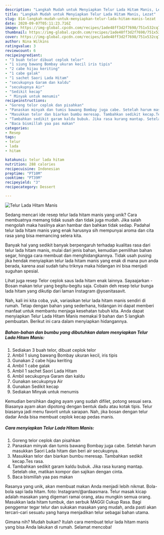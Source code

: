 ```yaml
---
description: "Langkah Mudah untuk Menyiapkan Telur Lada Hitam Manis, Lezat"
title: "Langkah Mudah untuk Menyiapkan Telur Lada Hitam Manis, Lezat"
slug: 814-langkah-mudah-untuk-menyiapkan-telur-lada-hitam-manis-lezat
date: 2020-09-07T05:11:23.716Z
image: https://img-global.cpcdn.com/recipes/1ade48ff3d2f7698/751x532cq70/telur-lada-hitam-manis-foto-resep-utama.jpg
thumbnail: https://img-global.cpcdn.com/recipes/1ade48ff3d2f7698/751x532cq70/telur-lada-hitam-manis-foto-resep-utama.jpg
cover: https://img-global.cpcdn.com/recipes/1ade48ff3d2f7698/751x532cq70/telur-lada-hitam-manis-foto-resep-utama.jpg
author: Nina Wilkins
ratingvalue: 3
reviewcount: 6
recipeingredient:
- "3 buah telor dibuat ceplok telor"
- "1 siung bawang Bombay ukuran kecil iris tipis"
- "2 cabe hijau keriting"
- "1 cabe galak"
- "1 sachet Saori Lada Hitam"
- "secukupnya Garam dan kaldu"
- "secukupnya Air"
- "Sedikit kecap"
- " Minyak untuk menumis"
recipeinstructions:
- "Goreng telor ceplok dan pisahkan"
- "Panaskan minyak dan tumis bawang Bombay juga cabe. Setelah harum masukkan Saori Lada hitam dan beri air secukupnya."
- "Masukkan telor dan biarkan bumbu meresap. Tambahkan sedikit kecap.Tes rasa."
- "Tambahkan sedikit garam kaldu bubuk. Jika rasa kurang mantap. Setelah oke, matikan kompor dan sajikan dengan cinta."
- "Baca bismillah yaa pas makan"
categories:
- Resep
tags:
- telur
- lada
- hitam

katakunci: telur lada hitam 
nutrition: 288 calories
recipecuisine: Indonesian
preptime: "PT10M"
cooktime: "PT39M"
recipeyield: "3"
recipecategory: Dessert

---
```



![Telur Lada Hitam Manis](https://img-global.cpcdn.com/recipes/1ade48ff3d2f7698/751x532cq70/telur-lada-hitam-manis-foto-resep-utama.jpg)

Sedang mencari ide resep telur lada hitam manis yang unik? Cara membuatnya memang tidak susah dan tidak juga mudah. Jika salah mengolah maka hasilnya akan hambar dan bahkan tidak sedap. Padahal telur lada hitam manis yang enak harusnya sih mempunyai aroma dan cita rasa yang bisa memancing selera kita.

Banyak hal yang sedikit banyak berpengaruh terhadap kualitas rasa dari telur lada hitam manis, mulai dari jenis bahan, kemudian pemilihan bahan segar, hingga cara membuat dan menghidangkannya. Tidak usah pusing jika hendak menyiapkan telur lada hitam manis yang enak di mana pun anda berada, karena asal sudah tahu triknya maka hidangan ini bisa menjadi suguhan spesial.

Lihat juga resep Telor ceplok saus lada hitam enak lainnya. Sayaajarkan - Bosan makan telur yang begitu-begitu saja. Cobain deh resep telur bunga lada hitam yang dikutip dari laman Instagram @yoanitasavit.


Nah, kali ini kita coba, yuk, variasikan telur lada hitam manis sendiri di rumah. Tetap dengan bahan yang sederhana, hidangan ini dapat memberi manfaat untuk membantu menjaga kesehatan tubuh kita. Anda dapat menyiapkan Telur Lada Hitam Manis memakai 9 bahan dan 5 langkah pembuatan. Berikut ini cara dalam menyiapkan hidangannya.

<!--inarticleads1-->

##### Bahan-bahan dan bumbu yang dibutuhkan dalam menyiapkan Telur Lada Hitam Manis:

1. Sediakan 3 buah telor, dibuat ceplok telor
1. Ambil 1 siung bawang Bombay ukuran kecil, iris tipis
1. Gunakan 2 cabe hijau keriting
1. Ambil 1 cabe galak
1. Ambil 1 sachet Saori Lada Hitam
1. Ambil secukupnya Garam dan kaldu
1. Gunakan secukupnya Air
1. Gunakan Sedikit kecap
1. Sediakan  Minyak untuk menumis


Kemudian bersihkan daging ayam yang sudah difilet, potong sesuai sera. Biasanya ayam akan dipotong dengan bentuk dadu atau kotak tipis. Telur biasanya jadi menu favorit untuk sarapan. Nah, jika bosan dengan telur dadar Anda bisa membuat ceplok kecap pedas manis. 

<!--inarticleads2-->

##### Cara menyiapkan Telur Lada Hitam Manis:

1. Goreng telor ceplok dan pisahkan
1. Panaskan minyak dan tumis bawang Bombay juga cabe. Setelah harum masukkan Saori Lada hitam dan beri air secukupnya.
1. Masukkan telor dan biarkan bumbu meresap. Tambahkan sedikit kecap.Tes rasa.
1. Tambahkan sedikit garam kaldu bubuk. Jika rasa kurang mantap. Setelah oke, matikan kompor dan sajikan dengan cinta.
1. Baca bismillah yaa pas makan


Rasanya yang unik, akan membuat makan Anda menjadi lebih nikmat. Bola-bola sapi lada hitam. foto: Instagram/@ardaasmara. Telur masak kicap adalah masakan yang digemari ramai orang, atau mungkin semua orang. Masukkan lada hitam tumbuk, dan serbuk MAGGI Cukup Rasa. Bagi penggemar tegar telur dan sukakan masakan yang mudah, anda pasti akan tercari-cari sesuatu yang hanya menjadikan telur sebagai bahan utama. 

Gimana nih? Mudah bukan? Itulah cara membuat telur lada hitam manis yang bisa Anda lakukan di rumah. Selamat mencoba!

